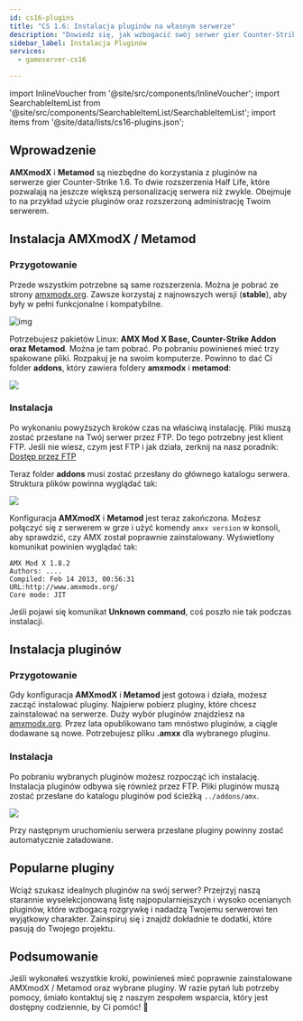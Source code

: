 ```yaml
---
id: cs16-plugins
title: "CS 1.6: Instalacja pluginów na własnym serwerze"
description: "Dowiedz się, jak wzbogacić swój serwer gier Counter-Strike 1.6 o AMXmodX i Metamod, aby uzyskać zaawansowaną personalizację i administrację → Sprawdź teraz"
sidebar_label: Instalacja Pluginów
services:
  - gameserver-cs16

---
```


import InlineVoucher from '@site/src/components/InlineVoucher';
import SearchableItemList from '@site/src/components/SearchableItemList/SearchableItemList';
import items from '@site/data/lists/cs16-plugins.json';

## Wprowadzenie

**AMXmodX** i **Metamod** są niezbędne do korzystania z pluginów na serwerze gier Counter-Strike 1.6. To dwie rozszerzenia Half Life, które pozwalają na jeszcze większą personalizację serwera niż zwykle. Obejmuje to na przykład użycie pluginów oraz rozszerzoną administrację Twoim serwerem.

<InlineVoucher />

## Instalacja AMXmodX / Metamod

### Przygotowanie

Przede wszystkim potrzebne są same rozszerzenia. Można je pobrać ze strony [amxmodx.org](https://amxmodx.org/downloads-new.php). Zawsze korzystaj z najnowszych wersji (**stable**), aby były w pełni funkcjonalne i kompatybilne.

![img](https://screensaver01.zap-hosting.com/index.php/s/SxJaFb7Cz79c7ER/preview)

Potrzebujesz pakietów Linux: **AMX Mod X Base, Counter-Strike Addon oraz Metamod**. Można je tam pobrać. Po pobraniu powinieneś mieć trzy spakowane pliki. Rozpakuj je na swoim komputerze. Powinno to dać Ci folder **addons**, który zawiera foldery **amxmodx** i **metamod**:

![](https://screensaver01.zap-hosting.com/index.php/s/LQdb93T39YApA6B/preview)

### Instalacja

Po wykonaniu powyższych kroków czas na właściwą instalację. Pliki muszą zostać przesłane na Twój serwer przez FTP. Do tego potrzebny jest klient FTP. Jeśli nie wiesz, czym jest FTP i jak działa, zerknij na nasz poradnik: [Dostęp przez FTP](gameserver-ftpaccess.md)

Teraz folder **addons** musi zostać przesłany do głównego katalogu serwera. Struktura plików powinna wyglądać tak:

![](https://screensaver01.zap-hosting.com/index.php/s/A5zqJ9GxL47tCrW/preview)

Konfiguracja **AMXmodX** i **Metamod** jest teraz zakończona. Możesz połączyć się z serwerem w grze i użyć komendy ``amxx version`` w konsoli, aby sprawdzić, czy AMX został poprawnie zainstalowany. Wyświetlony komunikat powinien wyglądać tak:

```
AMX Mod X 1.8.2
Authors: ....
Compiled: Feb 14 2013, 00:56:31
URL:http://www.amxmodx.org/
Core mode: JIT
```

Jeśli pojawi się komunikat **Unknown command**, coś poszło nie tak podczas instalacji.

## Instalacja pluginów

### Przygotowanie

Gdy konfiguracja **AMXmodX** i **Metamod** jest gotowa i działa, możesz zacząć instalować pluginy. Najpierw pobierz pluginy, które chcesz zainstalować na serwerze. Duży wybór pluginów znajdziesz na [amxmodx.org](https://www.amxmodx.org/compiler.php). Przez lata opublikowano tam mnóstwo pluginów, a ciągle dodawane są nowe. Potrzebujesz pliku **.amxx** dla wybranego pluginu.

### Instalacja

Po pobraniu wybranych pluginów możesz rozpocząć ich instalację. Instalacja pluginów odbywa się również przez FTP. Pliki pluginów muszą zostać przesłane do katalogu pluginów pod ścieżką ``../addons/amx``.

![](https://screensaver01.zap-hosting.com/index.php/s/FG2ocNpWCRManSd/preview)

Przy następnym uruchomieniu serwera przesłane pluginy powinny zostać automatycznie załadowane.

## Popularne pluginy

Wciąż szukasz idealnych pluginów na swój serwer?
 Przejrzyj naszą starannie wyselekcjonowaną listę najpopularniejszych i wysoko ocenianych pluginów, które wzbogacą rozgrywkę i nadadzą Twojemu serwerowi ten wyjątkowy charakter. Zainspiruj się i znajdź dokładnie te dodatki, które pasują do Twojego projektu.

<SearchableItemList items={items} />

## Podsumowanie

Jeśli wykonałeś wszystkie kroki, powinieneś mieć poprawnie zainstalowane AMXmodX / Metamod oraz wybrane pluginy. W razie pytań lub potrzeby pomocy, śmiało kontaktuj się z naszym zespołem wsparcia, który jest dostępny codziennie, by Ci pomóc! 🙂

<InlineVoucher />